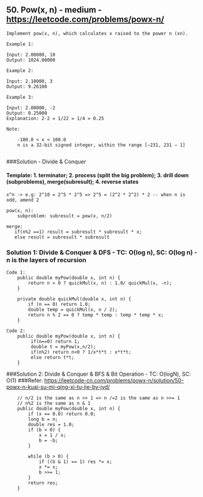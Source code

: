 ## 50. Pow(x, n) - medium - https://leetcode.com/problems/powx-n/
```
Implement pow(x, n), which calculates x raised to the power n (xn).

Example 1:

Input: 2.00000, 10
Output: 1024.00000

Example 2:

Input: 2.10000, 3
Output: 9.26100

Example 3:

Input: 2.00000, -2
Output: 0.25000
Explanation: 2-2 = 1/22 = 1/4 = 0.25

Note:

    -100.0 < x < 100.0
    n is a 32-bit signed integer, within the range [−231, 231 − 1]


```
###Solution - Divide & Conquer
#### Template: 1. terminator; 2. process (split the big problem); 3. drill down (subproblems), merge(subresult); 4. reverse states
```
x^n -> e.g: 2^10 = 2^5 * 2^5 => 2^5 = (2^2 * 2^2) * 2 -- when n is odd, amend 2

pow(x, n):
    subproblem: subresult = pow(x, n/2)

merge:
   if(n%2 ==1) result = subresult * subresult * x;
   else result = subresult * subresult

```
### Solution 1:  Divide & Conquer & DFS - TC: O(log n), SC: O(log n) - n is the layers of recursion
```
Code 1:
    public double myPow(double x, int n) {
        return n > 0 ? quickMul(x, n) : 1.0/ quickMul(x, -n);
    }

    private double quickMul(double x, int n) {
        if (n == 0) return 1.0;
        double temp = quickMul(x, n / 2);
        return n % 2 == 0 ? temp * temp : temp * temp * x;
    }

Code 2:
    public double myPow(double x, int n) {
         if(n==0) return 1;
         double t = myPow(x,n/2);
         if(n%2) return n<0 ? 1/x*t*t : x*t*t;
         else return t*t;
    }
```
###Solution 2: Divide & Conquer & BFS & Bit Operation - TC: O(logN), SC: O(1)
###Refer: https://leetcode-cn.com/problems/powx-n/solution/50-powx-n-kuai-su-mi-qing-xi-tu-jie-by-jyd/
```
    // n/2 is the same as n >> 1 => n /=2 is the same as n >>= 1
    // n%2 is the same as n & 1
    public double myPow(double x, int n) {
        if (x == 0.0) return 0.0;
        long b = n;
        double res = 1.0;
        if (b < 0) {
            x = 1 / x;
            b = -b;
        }

        while (b > 0) {
            if ((b & 1) == 1) res *= x;
            x *= x;
            b >>= 1;
        }
        return res;
    }
```
